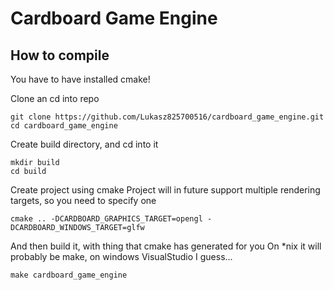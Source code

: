 # Cardboard Game Engine

## How to compile

You have to have installed cmake!

Clone an cd into repo
```
git clone https://github.com/Lukasz825700516/cardboard_game_engine.git
cd cardboard_game_engine
```

Create build directory, and cd into it
```
mkdir build
cd build
```

Create project using cmake
Project will in future support multiple rendering targets, so you need to specify one
```
cmake .. -DCARDBOARD_GRAPHICS_TARGET=opengl -DCARDBOARD_WINDOWS_TARGET=glfw
```

And then build it, with thing that cmake has generated for you
On *nix it will probably be make, on windows VisualStudio I guess...
```
make cardboard_game_engine
```
